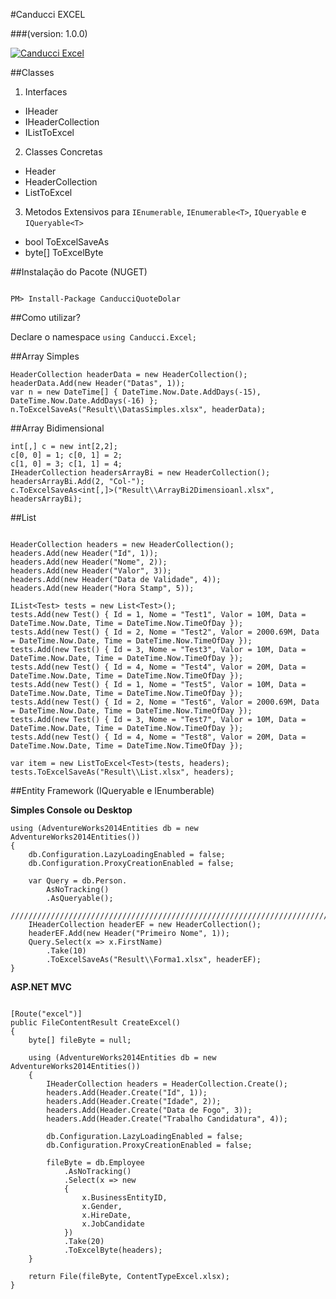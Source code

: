 #Canducci EXCEL 

###(version: 1.0.0)

[![Canducci Excel](http://i666.photobucket.com/albums/vv25/netdragoon/1446163380_excel_zps5lhqezet.png)](https://www.nuget.org/packages/CanducciQuoteDolar/)

##Classes
1) Interfaces
- IHeader
- IHeaderCollection
- IListToExcel

2) Classes Concretas
- Header
- HeaderCollection
- ListToExcel

3) Metodos Extensivos para `IEnumerable`, `IEnumerable<T>`, `IQueryable` e `IQueryable<T>`
- bool ToExcelSaveAs<T>
- byte[] ToExcelByte<T>

##Instalação do Pacote (NUGET)

```Csharp

PM> Install-Package CanducciQuoteDolar

```

##Como utilizar?

Declare o namespace `using Canducci.Excel;` 

##Array Simples

```Csharp
HeaderCollection headerData = new HeaderCollection();
headerData.Add(new Header("Datas", 1));
var n = new DateTime[] { DateTime.Now.Date.AddDays(-15), DateTime.Now.Date.AddDays(-16) };
n.ToExcelSaveAs("Result\\DatasSimples.xlsx", headerData);
```

##Array Bidimensional

```Csharp
int[,] c = new int[2,2];
c[0, 0] = 1; c[0, 1] = 2;
c[1, 0] = 3; c[1, 1] = 4;
IHeaderCollection headersArrayBi = new HeaderCollection();
headersArrayBi.Add(2, "Col-");
c.ToExcelSaveAs<int[,]>("Result\\ArrayBi2Dimensioanl.xlsx", headersArrayBi);

```
##List

```Csharp

HeaderCollection headers = new HeaderCollection();                  
headers.Add(new Header("Id", 1));
headers.Add(new Header("Nome", 2));
headers.Add(new Header("Valor", 3));
headers.Add(new Header("Data de Validade", 4));
headers.Add(new Header("Hora Stamp", 5));

IList<Test> tests = new List<Test>();
tests.Add(new Test() { Id = 1, Nome = "Test1", Valor = 10M, Data = DateTime.Now.Date, Time = DateTime.Now.TimeOfDay });
tests.Add(new Test() { Id = 2, Nome = "Test2", Valor = 2000.69M, Data = DateTime.Now.Date, Time = DateTime.Now.TimeOfDay });
tests.Add(new Test() { Id = 3, Nome = "Test3", Valor = 10M, Data = DateTime.Now.Date, Time = DateTime.Now.TimeOfDay });
tests.Add(new Test() { Id = 4, Nome = "Test4", Valor = 20M, Data = DateTime.Now.Date, Time = DateTime.Now.TimeOfDay });
tests.Add(new Test() { Id = 1, Nome = "Test5", Valor = 10M, Data = DateTime.Now.Date, Time = DateTime.Now.TimeOfDay });
tests.Add(new Test() { Id = 2, Nome = "Test6", Valor = 2000.69M, Data = DateTime.Now.Date, Time = DateTime.Now.TimeOfDay });
tests.Add(new Test() { Id = 3, Nome = "Test7", Valor = 10M, Data = DateTime.Now.Date, Time = DateTime.Now.TimeOfDay });
tests.Add(new Test() { Id = 4, Nome = "Test8", Valor = 20M, Data = DateTime.Now.Date, Time = DateTime.Now.TimeOfDay });

var item = new ListToExcel<Test>(tests, headers);
tests.ToExcelSaveAs("Result\\List.xlsx", headers);

```

##Entity Framework (IQueryable e IEnumberable)

__Simples Console ou Desktop__

```Csharp
using (AdventureWorks2014Entities db = new AdventureWorks2014Entities())
{
    db.Configuration.LazyLoadingEnabled = false;
    db.Configuration.ProxyCreationEnabled = false;
    
    var Query = db.Person.
        AsNoTracking()
        .AsQueryable();
    //////////////////////////////////////////////////////////////////////////////////////////////////////////
    IHeaderCollection headerEF = new HeaderCollection();
    headerEF.Add(new Header("Primeiro Nome", 1));
    Query.Select(x => x.FirstName)                    
        .Take(10)
        .ToExcelSaveAs("Result\\Forma1.xlsx", headerEF);
}

```

__ASP.NET MVC__
```Csharp

[Route("excel")]
public FileContentResult CreateExcel()
{
    byte[] fileByte = null;

    using (AdventureWorks2014Entities db = new AdventureWorks2014Entities())
    {
        IHeaderCollection headers = HeaderCollection.Create();
        headers.Add(Header.Create("Id", 1));
        headers.Add(Header.Create("Idade", 2));
        headers.Add(Header.Create("Data de Fogo", 3));
        headers.Add(Header.Create("Trabalho Candidatura", 4));

        db.Configuration.LazyLoadingEnabled = false;
        db.Configuration.ProxyCreationEnabled = false;

        fileByte = db.Employee
            .AsNoTracking()
            .Select(x => new
            {
                x.BusinessEntityID,
                x.Gender,
                x.HireDate,
                x.JobCandidate
            })                    
            .Take(20)
            .ToExcelByte(headers);
    }           
    
    return File(fileByte, ContentTypeExcel.xlsx);
}

```